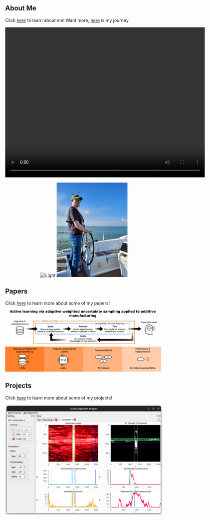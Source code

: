 
## About Me

Click [here](/ABOUT) to learn about me! Want more, [here](/MORE) is my journey  

<video width="640" height="480" loop>
<source src="videos/occ_test2.avi" type="video/avi">
 Your browser does not support the video tag.
</video>

<p align="center">
  <img alt="Light" src="images/skiing_solden.jpg" width="45%">
  <img alt="Dark" src="images/sailing_northsea.jpg" width="45%">
</p>

## Papers
Click [here](/PAPERS) to learn more about some of my papers! 

<img src="https://github.com/gijsvanhoutum/awus/blob/master/icons/al.jpg?raw=true">

## Projects

Click [here](/PROJECTS) to learn more about some of my projects! 

<img src="https://github.com/gijsvanhoutum/alan/blob/master/icons/screenshot.png?raw=true">

